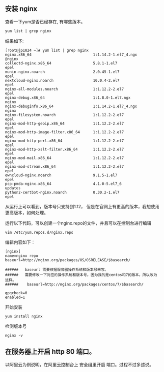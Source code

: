 

## 安装 nginx

查看一下yum是否已经存在, 有哪些版本。
```html
yum list | grep nginx
```

结果如下:
```script
[root@jp1024 ~]# yum list | grep nginx
nginx.x86_64                            1:1.14.2-1.el7_4.ngx           @nginx
collectd-nginx.x86_64                   5.8.1-1.el7                    epel
munin-nginx.noarch                      2.0.45-1.el7                   epel
nextcloud-nginx.noarch                  10.0.4-2.el7                   epel
nginx-all-modules.noarch                1:1.12.2-2.el7                 epel
nginx-debug.x86_64                      1:1.8.0-1.el7.ngx              nginx
nginx-debuginfo.x86_64                  1:1.14.2-1.el7_4.ngx           nginx
nginx-filesystem.noarch                 1:1.12.2-2.el7                 epel
nginx-mod-http-geoip.x86_64             1:1.12.2-2.el7                 epel
nginx-mod-http-image-filter.x86_64      1:1.12.2-2.el7                 epel
nginx-mod-http-perl.x86_64              1:1.12.2-2.el7                 epel
nginx-mod-http-xslt-filter.x86_64       1:1.12.2-2.el7                 epel
nginx-mod-mail.x86_64                   1:1.12.2-2.el7                 epel
nginx-mod-stream.x86_64                 1:1.12.2-2.el7                 epel
owncloud-nginx.noarch                   9.1.5-1.el7                    epel
pcp-pmda-nginx.x86_64                   4.1.0-5.el7_6                  updates
python2-certbot-nginx.noarch            0.30.2-1.el7                   epel

```

从运行上可以看到，版本号只支持到1.12， 但是在官网上有更高的版本，我想使用更高版本，如何处理。

运行以下代码，可以创建一个nginx.repo的文件，并且可以在控制台进行编辑
```script
vim /etc/yum.repos.d/nginx.repo
```

编辑内容如下：

```script
[nginx]
name=nginx repo
baseurl=http://nginx.org/packages/OS/OSRELEASE/$basearch/

######   baseurl 需要根据服务器操作系统和版本号来写。
######   需要修改一下对应的操作系统和版本号，因为我的是centos和7的版本，所以改为这样。
######    baseurl=http://nginx.org/packages/centos/7/$basearch/

gpgcheck=0
enabled=1
```


开始安装

```script
yum install nginx
```

检测版本号

```script
nginx -v
```


## 在服务器上开启 http 80 端口。

以阿里云为例说明，在阿里云控制台上 安全组里开启 端口。过程不过多述说。

